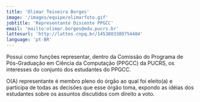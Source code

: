 ```yaml
---
title: 'Olimar Teixeira Borges'
image: '/images/equipe/olimarfoto.gif'
jobtitle: 'Representante Discente PPGCC'
email: 'mailto:olimar.borges@edu.pucrs.br'
lattesurl: 'http://lattes.cnpq.br/1453803389754404'
language: 'pt-BR'
---
```


Possui como funções representar, dentro da Comissão do Programa de Pós-Graduação em Ciência da Computação (PPGCC) da PUCRS, os interesses do conjunto dos estudantes do PPGCC.

O(A) representante é membro pleno do órgão ao qual foi eleito(a) e participa de todas as decisões que esse órgão toma, expondo as idéias dos estudantes sobre os assuntos discutidos com direito a voto.
